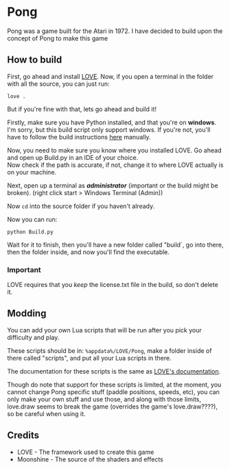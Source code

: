 # Pong
Pong was a game built for the Atari in 1972. I have decided to build upon the concept of Pong to make this game

## How to build
First, go ahead and install [LOVE](https://love2d.org/).
Now, if you open a terminal in the folder with all the source, you can just run:  
```
love .
```  
But if you're fine with that, lets go ahead and build it!  

Firstly, make sure you have Python installed, and that you're on **windows**. I'm sorry, but this build script only support windows. If you're not, you'll have to follow the build instructions [here](https://love2d.org/wiki/Game_Distribution) manually.

Now, you need to make sure you know where you installed LOVE. Go ahead and open up Build.py in an IDE of your choice.  
Now check if the path is accurate, if not, change it to where LOVE actually is on your machine.  

Next, open up a terminal as _**administrator**_ (important or the build might be broken). (right click start > Windows Terminal (Admin))

Now `cd` into the source folder if you haven't already.

Now you can run:
```
python Build.py
```
Wait for it to finish, then you'll have a new folder called "build`, go into there, then the folder inside, and now you'll find the executable.

### Important
LOVE requires that you *keep* the license.txt file in the build, so don't delete it.

## Modding
You can add your own Lua scripts that will be run after you pick your difficulty and play.

These scripts should be in: `%appdata%/LOVE/Pong`, make a folder inside of there called "scripts", and put all your Lua scripts in there.

The documentation for these scripts is the same as [LOVE's documentation](https://love2d.org/wiki/Main_Page).

Though do note that support for these scripts is limited, at the moment, you cannot change Pong specific stuff (paddle positions, speeds, etc), you can only make your own stuff and use those, and along with those limits, love.draw seems to break the game (overrides the game's love.draw????), so be careful when using it.

## Credits
- LOVE - The framework used to create this game
- Moonshine - The source of the shaders and effects